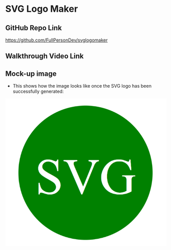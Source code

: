 # SVG Logo Maker

## GitHub Repo Link

https://github.com/FullPersonDev/svglogomaker

## Walkthrough Video Link

## Mock-up image

- This shows how the image looks like once the SVG logo has been successfully generated:

![svg logo](./image/Capture.PNG)
